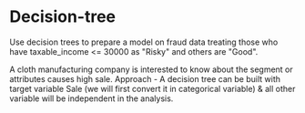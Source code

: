 # Decision-tree

Use decision trees to prepare a model on fraud data treating those who have taxable_income <= 30000 as "Risky" and others are "Good".

A cloth manufacturing company is interested to know about the segment or attributes causes high sale. 
Approach - A decision tree can be built with target variable Sale (we will first convert it in categorical variable) & all other variable will be independent in the analysis.
